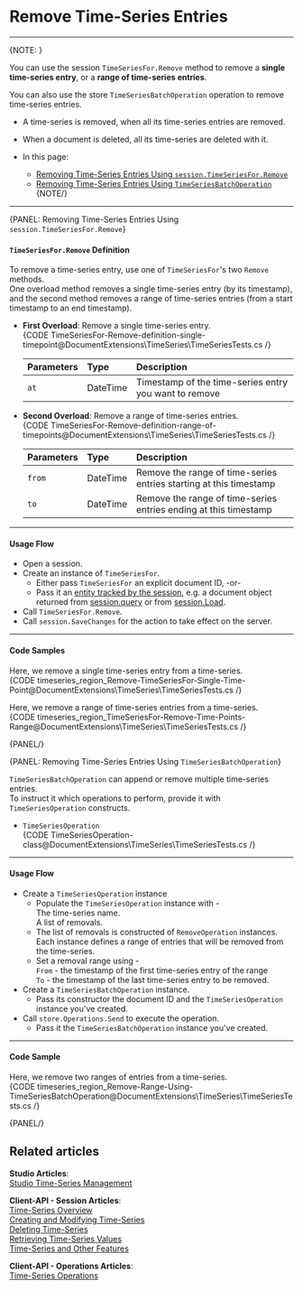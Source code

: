 ﻿# Remove Time-Series Entries

---

{NOTE: }

You can use the session `TimeSeriesFor.Remove` method to remove 
a **single time-series entry**, or a **range of time-series entries**.  

You can also use the store `TimeSeriesBatchOperation` operation to 
remove time-series entries.  

* A time-series is removed, when all its time-series entries are removed.  
* When a document is deleted, all its time-series are deleted with it.  

* In this page:  
   * [Removing Time-Series Entries Using `session.TimeSeriesFor.Remove`](../../../document-extensions/timeseries/client-api/remove-time-series-entries#removing-time-series-entries-using-session.timeseriesfor.remove)  
   * [Removing Time-Series Entries Using `TimeSeriesBatchOperation`](../../../document-extensions/timeseries/client-api/remove-time-series-entries#removing-time-series-entries-using-timeseriesbatchoperation)  
{NOTE/}

---

{PANEL: Removing Time-Series Entries Using `session.TimeSeriesFor.Remove`}

#### `TimeSeriesFor.Remove` Definition

To remove a time-series entry, use one of `TimeSeriesFor`'s two `Remove` methods.  
One overload method removes a single time-series entry (by its timestamp), 
and the second method removes a range of time-series entries (from a start 
timestamp to an end timestamp).  

* **First Overload**: Remove a single time-series entry.  
     {CODE TimeSeriesFor-Remove-definition-single-timepoint@DocumentExtensions\TimeSeries\TimeSeriesTests.cs /}

     | Parameters | Type | Description |
     |:-------------|:-------------|:-------------|
     | `at` | DateTime | Timestamp of the time-series entry you want to remove |

* **Second Overload**: Remove a range of time-series entries.  
     {CODE TimeSeriesFor-Remove-definition-range-of-timepoints@DocumentExtensions\TimeSeries\TimeSeriesTests.cs /}

     | Parameters | Type | Description |
     |:-------------|:-------------|:-------------|
     | `from` | DateTime | Remove the range of time-series entries starting at this timestamp |
     | `to` | DateTime | Remove the range of time-series entries ending at this timestamp |

---

#### Usage Flow  

* Open a session.  
* Create an instance of `TimeSeriesFor`.  
    * Either pass `TimeSeriesFor` an explicit document ID, -or-  
    * Pass it an [entity tracked by the session](../../../client-api/session/loading-entities), e.g. a document object returned from [session.query](../../../client-api/session/querying/how-to-query) or from [session.Load](../../../client-api/session/loading-entities#load).  
* Call `TimeSeriesFor.Remove`.  
* Call `session.SaveChanges` for the action to take effect on the server.  

---

#### Code Samples  

Here, we remove a single time-series entry from a time-series.  
{CODE timeseries_region_Remove-TimeSeriesFor-Single-Time-Point@DocumentExtensions\TimeSeries\TimeSeriesTests.cs /}

Here, we remove a range of time-series entries from a time-series.  
{CODE timeseries_region_TimeSeriesFor-Remove-Time-Points-Range@DocumentExtensions\TimeSeries\TimeSeriesTests.cs /}

{PANEL/}

{PANEL: Removing Time-Series Entries Using `TimeSeriesBatchOperation`}

`TimeSeriesBatchOperation` can append or remove multiple time-series entries.  
To instruct it which operations to perform, provide it with `TimeSeriesOperation` constructs.  

* `TimeSeriesOperation`  
  {CODE TimeSeriesOperation-class@DocumentExtensions\TimeSeries\TimeSeriesTests.cs /}  

---

#### Usage Flow  

* Create a `TimeSeriesOperation` instance  
   * Populate the `TimeSeriesOperation` instance with -  
      The time-series name.  
      A list of removals.  
   * The list of removals is constructed of `RemoveOperation` instances.  
      Each instance defines a range of entries that will be removed from the time-series.  
   * Set a removal range using -  
     `From` - the timestamp of the first time-series entry of the range  
     `To` - the timestamp of the last time-series entry to be removed.  
* Create a `TimeSeriesBatchOperation` instance.  
    * Pass its constructor the document ID and the `TimeSeriesOperation` instance you've created.  
* Call `store.Operations.Send` to execute the operation.  
    * Pass it the `TimeSeriesBatchOperation` instance you've created.  

---

#### Code Sample

Here, we remove two ranges of entries from a time-series.  
{CODE timeseries_region_Remove-Range-Using-TimeSeriesBatchOperation@DocumentExtensions\TimeSeries\TimeSeriesTests.cs /}  

{PANEL/}

## Related articles
**Studio Articles**:  
[Studio Time-Series Management]()  

**Client-API - Session Articles**:  
[Time-Series Overview]()  
[Creating and Modifying Time-Series]()  
[Deleting Time-Series]()  
[Retrieving Time-Series Values]()  
[Time-Series and Other Features]()  

**Client-API - Operations Articles**:  
[Time-Series Operations]()  
